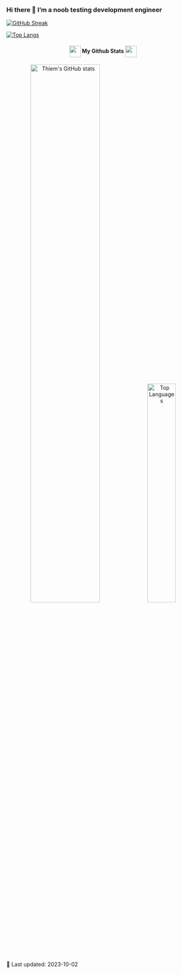 ### Hi there 👋 I’m a noob testing development engineer

<!--
- 🔭 I’m currently work as a SW/FW engineer
- 🤔 I focus on anomaly data analysis. Develop SoC testing flow and RD verification
- 🔭 My working stack so far includes: Sip RF test automation, web backend, QMS data anlaysis & data visualization 

- :bookmark: SW engineer specializes in test automation which focus on BLE, BT, Wifi(Tx/Rx). SCPI Data pipline engineering via UaRt, SSH. Deploy SoC testing flow and RD verification.
--> 

[![GitHub Streak](https://github-readme-streak-stats.herokuapp.com/?user=Rmj009&theme=tokyonight-duo)](https://git.io/streak-stats)

[![Top Langs](https://github-readme-stats.vercel.app/api/top-langs/?username=Rmj009&layout=compact&card_width=445)](https://github.com/Rmj009/github-readme-stats)



<h4 align="center">
<img src="https://media.giphy.com/media/ZCN6F3FAkwsyOGU2RS/giphy.gif" width="30" height="30" align="center"> My Github Stats <img src="https://media.giphy.com/media/ZCN6F3FAkwsyOGU2RS/giphy.gif" width="30" height="30" align="center">
</h4>
<!-- ## I’m a noob testing development engineer -->


<div align="center">
  <a href="http://www.github.com/Rmj009"><img width="60%" src="https://github-readme-stats.vercel.app/api?username=Rmj009&show_icons=true&hide=&count_private=true&title_color=0891b2&text_color=ffffff&icon_color=0891b2&bg_color=0D1117&theme=react&hide_border=true&show_icons=true" alt="Thiem's GitHub stats" /></a>
<a href="https://github.com/Rmj009"><img width="38.25%" src="https://github-readme-stats.vercel.app/api/top-langs/?username=Rmj009&langs_count=10&count_private=true&layout=compact&theme=react&hide_border=true&bg_color=0D1117&title_color=0891b2&text_color=ffffff&icon_color=0891b2&locale=en&custom_title=Top%20%Languages" alt="Top Languages" /></a>

</div>
</div>
💬 Last updated: 2023-10-02
